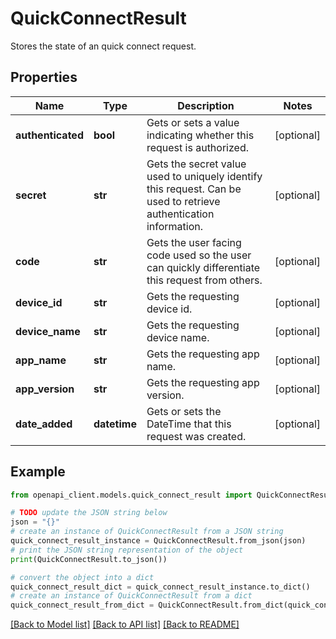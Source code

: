 # QuickConnectResult

Stores the state of an quick connect request.

## Properties

Name | Type | Description | Notes
------------ | ------------- | ------------- | -------------
**authenticated** | **bool** | Gets or sets a value indicating whether this request is authorized. | [optional] 
**secret** | **str** | Gets the secret value used to uniquely identify this request. Can be used to retrieve authentication information. | [optional] 
**code** | **str** | Gets the user facing code used so the user can quickly differentiate this request from others. | [optional] 
**device_id** | **str** | Gets the requesting device id. | [optional] 
**device_name** | **str** | Gets the requesting device name. | [optional] 
**app_name** | **str** | Gets the requesting app name. | [optional] 
**app_version** | **str** | Gets the requesting app version. | [optional] 
**date_added** | **datetime** | Gets or sets the DateTime that this request was created. | [optional] 

## Example

```python
from openapi_client.models.quick_connect_result import QuickConnectResult

# TODO update the JSON string below
json = "{}"
# create an instance of QuickConnectResult from a JSON string
quick_connect_result_instance = QuickConnectResult.from_json(json)
# print the JSON string representation of the object
print(QuickConnectResult.to_json())

# convert the object into a dict
quick_connect_result_dict = quick_connect_result_instance.to_dict()
# create an instance of QuickConnectResult from a dict
quick_connect_result_from_dict = QuickConnectResult.from_dict(quick_connect_result_dict)
```
[[Back to Model list]](../README.md#documentation-for-models) [[Back to API list]](../README.md#documentation-for-api-endpoints) [[Back to README]](../README.md)



